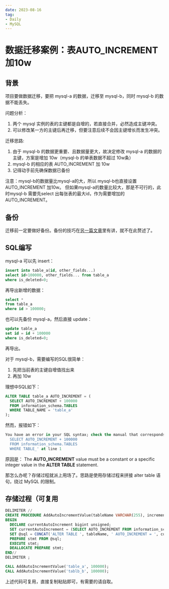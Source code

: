 ```yaml
---
date: 2023-08-16
tag:
- Daily
- MySQL
---
```


# 数据迁移案例：表AUTO_INCREMENT加10w

## 背景
项目要做数据迁移，要把 mysql-a 的数据，迁移至 mysql-b，同时 mysql-b 的数据不能丢失。

问题分析：

1. 两个 mysql 实例的表的主键都是自增的，若直接合并，必然造成主键冲突。
2. 可以修改某一方的主键后再迁移，但要注意后续不会因主键增长而发生冲突。

迁移思路:

1. 由于 mysql-b 的数据更重要、且数据量更大，故决定修改 mysql-a 的数据的主键，方案是增加 10w（mysql-b 的单表数据不超过 10w条）
2. mysql-b 的相应的表 AUTO_INCREMENT 加 10w
3. 记得动手前先确保数据已备份

注意：mysql-b的数据量比mysql-a的大，所以 mysql-b也直接设置AUTO_INCREMENT 加10w。
但如果mysql-a的数量比较大，那是不可行的，此时mysql-b 需要先select 出每张表的最大id，作为需要增加的AUTO_INCREMENT。

<!-- more -->
## 备份
迁移前一定要做好备份。备份的技巧在[另一篇文章](./mysql-backup-case-study-mysqldump-in-action)里有讲，就不在此赘述了。

## SQL编写
mysql-a 可以先 insert：
```sql
insert into table_a(id, other_fields...)
select id+100000, other_fields... from table_a
where is_deleted=0;
```
再导出新增的数据：
```sql
select * 
from table_a 
where id > 100000;
```

也可以先备份 mysql-a，然后直接 update：
```sql
update table_a
set id = id + 100000
where is_deleted=0;
```
再导出。

对于 mysql-b，需要编写的SQL很简单：

1. 先把当前表的主键自增值找出来
2. 再加 10w

理想中SQL如下：
```sql
ALTER TABLE table_a AUTO_INCREMENT = (
  SELECT AUTO_INCREMENT + 100000
  FROM information_schema.TABLES
  WHERE TABLE_NAME = 'table_a'
);
```

然而，报错如下：
```sql
You have an error in your SQL syntax; check the manual that corresponds to your MySQL server version for the right syntax to use near '(
  SELECT AUTO_INCREMENT + 100000
  FROM information_schema.TABLES
  WHERE TABLE_' at line 1
```

原因是： The **AUTO_INCREMENT** value must be a constant or a specific integer value in the **ALTER TABLE** statement.

那怎么办呢？存储过程就派上用场了。思路是使用存储过程来拼接 alter table 语句，绕过 MySQL 的限制。
## 存储过程（可复用
```sql
DELIMITER //
CREATE PROCEDURE AddAutoIncrementValue(tableName VARCHAR(255), incrementValue bigint unsigned)
BEGIN
  DECLARE currentAutoIncrement bigint unsigned;
  SET currentAutoIncrement = (SELECT AUTO_INCREMENT FROM information_schema.TABLES WHERE TABLE_NAME = tableName);
  SET @sql = CONCAT('ALTER TABLE ', tableName, ' AUTO_INCREMENT = ', currentAutoIncrement + incrementValue);
  PREPARE stmt FROM @sql;
  EXECUTE stmt;
  DEALLOCATE PREPARE stmt;
END//
DELIMITER ; 
```

```sql
CALL AddAutoIncrementValue('table_a', 100000);
CALL AddAutoIncrementValue('tablb_b', 100000);
```
上述代码可复用，直接复制粘贴即可，有需要的请自取。
